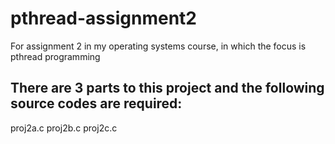# pthread-assignment2
For assignment 2 in my operating systems course, in which the focus is pthread programming

There are 3 parts to this project and the following source codes are required:
-------------------------------------------------------------------------------------------
proj2a.c
proj2b.c
proj2c.c 
